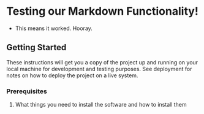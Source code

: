 # Testing our Markdown Functionality!

* This means it worked. Hooray.

## Getting Started

These instructions will get you a copy of the project up and running on your local machine for development and testing purposes. See deployment for notes on how to deploy the project on a live system.

### Prerequisites

1. What things you need to install the software and how to install them
